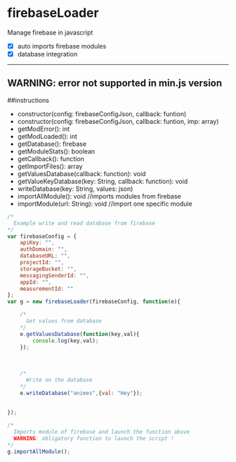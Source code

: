 # firebaseLoader
Manage firebase in javascript
- [x] auto imports firebase modules
- [x] database integration
-------------------------------------------------
WARNING: error not supported in min.js version
-------------------------------------------------
##instructions
- constructor(config: firebaseConfigJson, callback: funtion)
- constructor(config: firebaseConfigJson, callback: funtion, imp: array)
- getModError(): int
- getModLoaded(): int
- getDatabase(): firebase
- getModuleStats(): boolean
- getCallback(): function
- getImportFiles(): array
- getValuesDatabase(callback: function): void
- getValueKeyDatabase(key: String, callback: function): void
- writeDatabase(key: String, values: json)
- importAllModule(): void //imports modules from firebase
- importModule(url: String): void //import one specific module
```js
/*
  Example write and read database from firebase
*/
var firebaseConfig = {
    apiKey: "",
    authDomain: "",
    databaseURL: "",
    projectId: "",
    storageBucket: "",
    messagingSenderId: "",
    appId: "",
    measurementId: ""
};
var g = new firebaseLoader(firebaseConfig, function(e){

    /*
      Get values from database
    */
    e.getValuesDatabase(function(key,val){
        console.log(key,val);
    });
    
    
    
    /*
      Write on the database
    */
    e.writeDatabase("animes",{val: "Hey"});
    
    
});

/*
  Imports module of firebase and launch the function above
  WARNING: obligatory function to launch the script !
*/
g.importAllModule();
```
